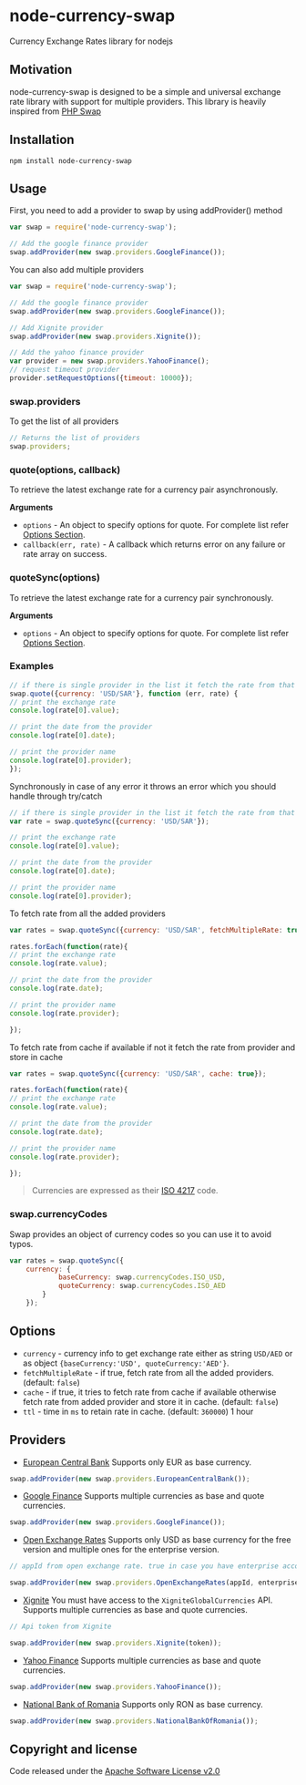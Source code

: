 # node-currency-swap
Currency Exchange Rates library for nodejs

## Motivation
node-currency-swap is designed to be a simple and universal exchange rate library with support for multiple providers. This library is heavily inspired from [PHP Swap](https://github.com/florianv/swap)

## Installation

```bashp
npm install node-currency-swap
```

## Usage

First, you need to add a provider to swap by using addProvider() method

```js
var swap = require('node-currency-swap');

// Add the google finance provider
swap.addProvider(new swap.providers.GoogleFinance());
```

You can also add multiple providers

```js
var swap = require('node-currency-swap');

// Add the google finance provider
swap.addProvider(new swap.providers.GoogleFinance());

// Add Xignite provider
swap.addProvider(new swap.providers.Xignite());

// Add the yahoo finance provider
var provider = new swap.providers.YahooFinance();
// request timeout provider
provider.setRequestOptions({timeout: 10000});

```

### swap.providers

To get the list of all providers

```js
// Returns the list of providers
swap.providers;
```

### quote(options, callback)

To retrieve the latest exchange rate for a currency pair asynchronously.

__Arguments__

* `options` - An object to specify options for quote. For complete list refer [Options Section](#options).
* `callback(err, rate)` - A callback which returns error on any failure or rate array on success.

### quoteSync(options)

To retrieve the latest exchange rate for a currency pair synchronously.

__Arguments__

* `options` - An object to specify options for quote. For complete list refer [Options Section](#options).

### Examples

```js
// if there is single provider in the list it fetch the rate from that provider but if there are multiple provider in the list it fetch the rate from first available one.
swap.quote({currency: 'USD/SAR'}, function (err, rate) {
// print the exchange rate
console.log(rate[0].value);

// print the date from the provider
console.log(rate[0].date);

// print the provider name
console.log(rate[0].provider);
});
```

Synchronously in case of any error it throws an error which you should handle through try/catch

```js
// if there is single provider in the list it fetch the rate from that provider but if there are multiple provider in the list it fetch the rate from first available one.
var rate = swap.quoteSync({currency: 'USD/SAR'});

// print the exchange rate
console.log(rate[0].value);

// print the date from the provider
console.log(rate[0].date);

// print the provider name
console.log(rate[0].provider);
```

To fetch rate from all the added providers

```js
var rates = swap.quoteSync({currency: 'USD/SAR', fetchMultipleRate: true});

rates.forEach(function(rate){
// print the exchange rate
console.log(rate.value);

// print the date from the provider
console.log(rate.date);

// print the provider name
console.log(rate.provider);

});
```

To fetch rate from cache if available if not it fetch the rate from provider and store in cache

```js
var rates = swap.quoteSync({currency: 'USD/SAR', cache: true});

rates.forEach(function(rate){
// print the exchange rate
console.log(rate.value);

// print the date from the provider
console.log(rate.date);

// print the provider name
console.log(rate.provider);

});
```

> Currencies are expressed as their [ISO 4217](http://en.wikipedia.org/wiki/ISO_4217) code.

### swap.currencyCodes

Swap provides an object of currency codes so you can use it to avoid typos.

```js
var rates = swap.quoteSync({
    currency: {
            baseCurrency: swap.currencyCodes.ISO_USD,
            quoteCurrency: swap.currencyCodes.ISO_AED
        }
    });
```

## Options

- `currency` - currency info to get exchange rate either as string `USD/AED` or as object `{baseCurrency:'USD', quoteCurrency:'AED'}`.
- `fetchMultipleRate` - if true, fetch rate from all the added providers. (default: `false`)
- `cache` - if true, it tries to fetch rate from cache if available otherwise fetch rate from added provider and store it in cache. (default: `false`)
- `ttl` - time in `ms` to retain rate in cache. (default: `360000`) 1 hour

## Providers

- [European Central Bank](http://www.ecb.europa.eu/home/html/index.en.html)
Supports only EUR as base currency.
```js
swap.addProvider(new swap.providers.EuropeanCentralBank());
```
- [Google Finance](http://www.google.com/finance)
Supports multiple currencies as base and quote currencies.
```js
swap.addProvider(new swap.providers.GoogleFinance());
```
- [Open Exchange Rates](https://openexchangerates.org)
Supports only USD as base currency for the free version and multiple ones for the enterprise version.
```js
// appId from open exchange rate. true in case you have enterprise account (default `false`)

swap.addProvider(new swap.providers.OpenExchangeRates(appId, enterprise));
```
- [Xignite](https://www.xignite.com)
You must have access to the `XigniteGlobalCurrencies` API.
Supports multiple currencies as base and quote currencies.
```js
// Api token from Xignite

swap.addProvider(new swap.providers.Xignite(token));
```
- [Yahoo Finance](https://finance.yahoo.com/)
Supports multiple currencies as base and quote currencies.
```js
swap.addProvider(new swap.providers.YahooFinance());
```
- [National Bank of Romania](http://www.bnr.ro)
Supports only RON as base currency.
```js
swap.addProvider(new swap.providers.NationalBankOfRomania());
```

## Copyright and license

Code released under the [Apache Software License v2.0](http://www.apache.org/licenses/LICENSE-2.0)
